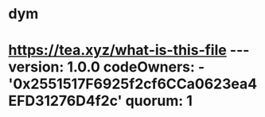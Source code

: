 # dym
# https://tea.xyz/what-is-this-file --- version: 1.0.0 codeOwners:   - '0x2551517F6925f2cf6CCa0623ea4EFD31276D4f2c' quorum: 1
